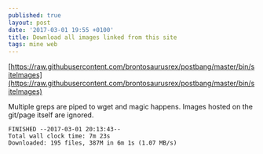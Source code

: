 ```yaml
---
published: true
layout: post
date: '2017-03-01 19:55 +0100'
title: Download all images linked from this site
tags: mine web
---
```

[https://raw.githubusercontent.com/brontosaurusrex/postbang/master/bin/siteImages](https://raw.githubusercontent.com/brontosaurusrex/postbang/master/bin/siteImages)

Multiple greps are piped to wget and magic happens. Images hosted on the git/page itself are ignored.

    FINISHED --2017-03-01 20:13:43--
    Total wall clock time: 7m 23s
    Downloaded: 195 files, 387M in 6m 1s (1.07 MB/s)
